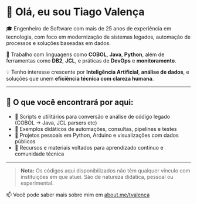 # 👋 Olá, eu sou Tiago Valença

🎓 Engenheiro de Software com mais de 25 anos de experiência em tecnologia, com foco em modernização de sistemas legados, automação de processos e soluções baseadas em dados.

🔧 Trabalho com linguagens como **COBOL**, **Java**, **Python**, além de ferramentas como **DB2**, **JCL**, e práticas de **DevOps** e **monitoramento**.

💡 Tenho interesse crescente por **Inteligência Artificial**, **análise de dados**, e soluções que unem **eficiência técnica com clareza humana**.

---

## 🧠 O que você encontrará por aqui:

- 🔄 Scripts e utilitários para conversão e análise de código legado (COBOL → Java, JCL parsers etc)
- 📘 Exemplos didáticos de automações, consultas, pipelines e testes
- 🧩 Projetos pessoais em Python, Arduino e visualizações com dados públicos
- 🧭 Recursos e materiais voltados para aprendizado contínuo e comunidade técnica

---

> **Nota:** Os códigos aqui disponibilizados não têm qualquer vínculo com instituições em que atuei. São de natureza didática, pessoal ou experimental.

📫 Você pode saber mais sobre mim em [about.me/tvalenca](https://about.me/tvalenca)

